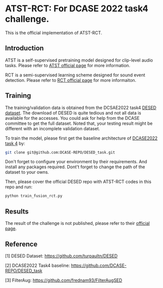 # ATST-RCT: For DCASE 2022 task4 challenge.

This is the official implementation of ATST-RCT.

## Introduction

ATST is a self-supervised pretraining model designed for clip-level audio tasks. Please refer to [ATST official page](https://github.com/Audio-WestlakeU/audiossl) for more information.

RCT is a semi-supervised learning scheme designed for sound event detection. Please refer to [RCT official page](https://github.com/Audio-WestlakeU/RCT) for more informaiton.

## Training

The training/validation data is obtained from the DCSAE2022 task4 [DESED dataset](https://github.com/turpaultn/DESED).
The download of DESED is quite tedious and not all data is available for the accesses. You could ask for help from the DCASE committee to get the full dataset. Noted that, your testing result might be different with an incomplete validation dataset.

To train the model, please first get the baseline architecture of [DCASE2022 task 4](https://github.com/DCASE-REPO/DESED_task)
by:
```bash
git clone git@github.com:DCASE-REPO/DESED_task.git
```
Don't forget to configure your environment by their requirements. And install any packages required. Dont't forget to change the path of the dataset to your owns.

Then, please cover the official DESED repo with ATST-RCT codes in this repo and run:
```bash
python train_fusion_rct.py
```

## Results
The result of the challenge is not published, please refer to their [official page](https://dcase.community/challenge2022/task-sound-event-detection-in-domestic-environments).



## Reference
[1] DESED Dataset: https://github.com/turpaultn/DESED

[2] DCASE2022 Task4 baseline: https://github.com/DCASE-REPO/DESED_task

[3] FilterAug: https://github.com/frednam93/FilterAugSED
